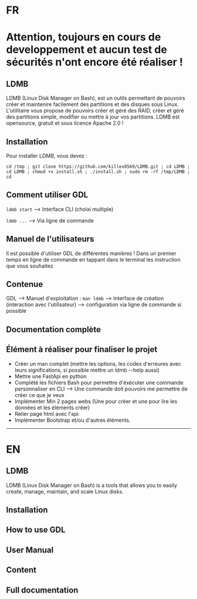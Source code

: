 # FR 

# Attention, toujours en cours de developpement et aucun test de sécurités n'ont encore été réaliser !

## LDMB
LDMB (Linux Disk Manager on Bash), est un outils permettant de pouvoirs créer et maintenire facilement des partitions et des disques sous Linux. L'utilitaire vous propose de pouvoirs créer et géré des RAID, créer et géré des partitions simple, modifier ou mettre à jour vos partitions. LDMB est opensource, gratuit et sous licence Apache 2.0 !


## Installation
Pour installer LDMB, vous devez :

```
cd /tmp ; git clone https://github.com/killex8569/LDMB.git ; cd LDMB ; cd LDMB ; chmod +x install.sh ; ./install.sh ; sudo rm -rf /tmp/LDMB ; cd
```

## Comment utiliser GDL

`ldmb start` --> Interface CLI (choixi multiple)

`ldmb ...` --> Via ligne de commande

## Manuel de l'utilisateurs
Il est possible d'utiliser GDL de différentes manières ! Dans un premier temps en ligne de commande en tappant dans le terminal les instruction que vous souhaitez


## Contenue

GDL --> Manuel d'exploitation : `man ldmb`
    --> Interface de création (interaction avec l'utilisateur)
    --> configuration via ligne de commande si possible  

## Documentation complète

## Élément à réaliser pour finaliser le projet 


- Créer un man complet (mettre les options, les codes d'erreures avec leurs significations, si possible mettre un ldmb --help aussi)
- Mettre une FastApi en python
- Complété les fichiers Bash pour permettre d'éxécuter une commande personnaliser en CLI --> Une commande doit pouvoirs me permettre de créer ce que je veux
- Implémenter Min 2 pages webs (Une pour créer et une pour lire les données et les éléments créer)
- Relier page html avec l'api
- Implémenter Bootstrap et/ou d'autres éléments.



---

# EN

## LDMB
LDMB (Linux Disk Manager on Bash) is a tools that allows you to easily create, manage, maintain, and scale Linux disks.

## Installation


## How to use GDL


## User Manual


## Content


## Full documentation






